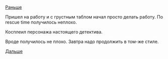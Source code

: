 [Раньше](2017.11.06.md)

Пришел на работу и с грустным таблом начал просто делать работу. По rescue time получилось неплохо.

Косплеил персонажа настоящего детектива.

Вроде получилось не плохо.
Завтра надо продолжить в том-же стиле.

[Дальше](2017.11.08.md)